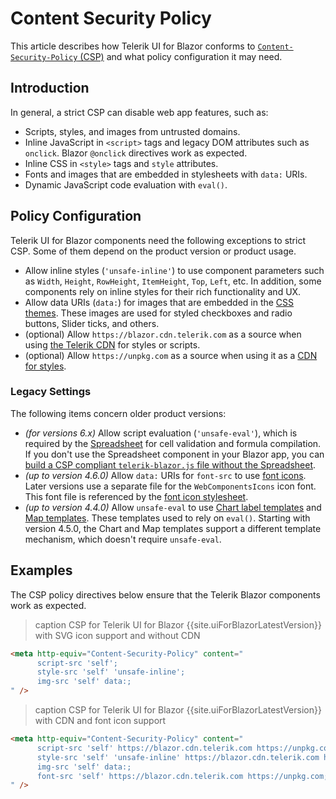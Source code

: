 
# Content Security Policy

This article describes how Telerik UI for Blazor conforms to [`Content-Security-Policy` (CSP)](https://developer.mozilla.org/en-US/docs/Web/HTTP/Headers/Content-Security-Policy) and what policy configuration it may need.

## Introduction

In general, a strict CSP can disable web app features, such as:

* Scripts, styles, and images from untrusted domains.
* Inline JavaScript in `<script>` tags and legacy DOM attributes such as `onclick`. Blazor `@onclick` directives work as expected.
* Inline CSS in `<style>` tags and `style` attributes.
* Fonts and images that are embedded in stylesheets with `data:` URIs.
* Dynamic JavaScript code evaluation with `eval()`.

## Policy Configuration

Telerik UI for Blazor components need the following exceptions to strict CSP. Some of them depend on the product version or product usage.

* Allow inline styles (`'unsafe-inline'`) to use component parameters such as `Width`, `Height`, `RowHeight`, `ItemHeight`, `Top`, `Left`, etc. In addition, some components rely on inline styles for their rich functionality and UX.
* Allow data URIs (`data:`) for images that are embedded in the [CSS themes](slug:themes-overview). These images are used for styled checkboxes and radio buttons, Slider ticks, and others.
* (optional) Allow `https://blazor.cdn.telerik.com` as a source when using [the Telerik CDN](slug:common-features-cdn) for styles or scripts.
* (optional) Allow `https://unpkg.com` as a source when using it as a <a href="https://www.telerik.com/design-system/docs/themes/get-started/introduction/#available-themes" target="_blank">CDN for styles</a>.

### Legacy Settings

The following items concern older product versions:

* *(for versions 6.x)* Allow script evaluation (`'unsafe-eval'`), which is required by the [Spreadsheet](slug:spreadsheet-overview) for cell validation and formula compilation. If you don't use the Spreadsheet component in your Blazor app, you can [build a CSP compliant `telerik-blazor.js` file without the Spreadsheet](slug:common-kb-remove-components-from-telerik-blazor-js).
* *(up to version 4.6.0)* Allow `data:` URIs for `font-src` to use [font icons](slug:common-features-icons). Later versions use a separate file for the `WebComponentsIcons` icon font. This font file is referenced by the [font icon stylesheet](slug:common-features-icons#font-icon-stylesheet).
* *(up to version 4.4.0)* Allow `unsafe-eval` to use [Chart label templates](slug:components/chart/label-template-format) and [Map templates](slug:components/map/overview#content-security-policy). These templates used to rely on `eval()`. Starting with version 4.5.0, the Chart and Map templates support a different template mechanism, which doesn't require `unsafe-eval`.

## Examples

The CSP policy directives below ensure that the Telerik Blazor components work as expected.

>caption CSP for Telerik UI for Blazor {{site.uiForBlazorLatestVersion}} with SVG icon support and without CDN

<div class="skip-repl"></div>

````HTML
<meta http-equiv="Content-Security-Policy" content="
      script-src 'self';
      style-src 'self' 'unsafe-inline';
      img-src 'self' data:;
" />
````

>caption CSP for Telerik UI for Blazor {{site.uiForBlazorLatestVersion}} with CDN and font icon support

<div class="skip-repl"></div>

````HTML
<meta http-equiv="Content-Security-Policy" content="
      script-src 'self' https://blazor.cdn.telerik.com https://unpkg.com;
      style-src 'self' 'unsafe-inline' https://blazor.cdn.telerik.com https://unpkg.com;
      img-src 'self' data:;
      font-src 'self' https://blazor.cdn.telerik.com https://unpkg.com;
" />
````
